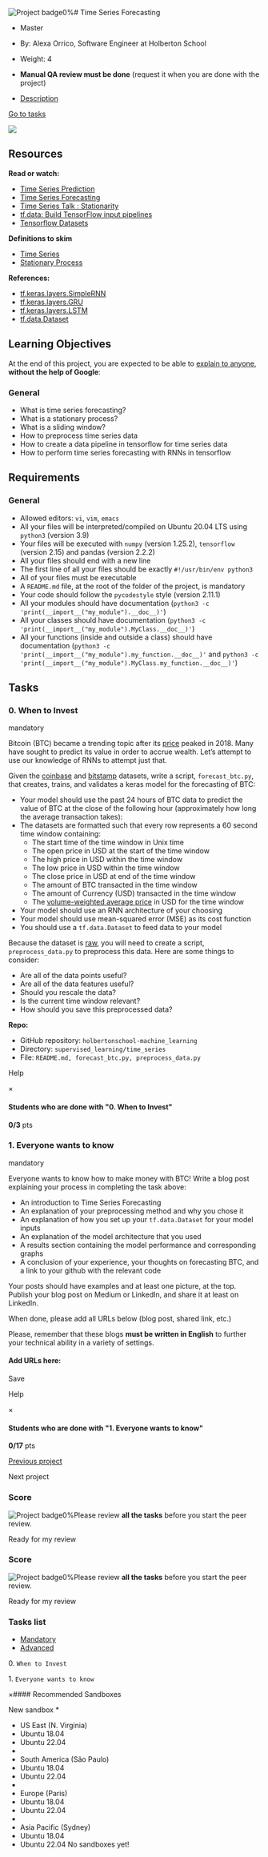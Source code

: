 


![Project badge](/assets/pathway/003_color-0c5b38973bfe29fff8dd86f65a213ea2d2499a7d0d9e4549f440c50dc84c9618.png)0%# Time Series Forecasting

* Master
* By: Alexa Orrico, Software Engineer at Holberton School
* Weight: 4
* **Manual QA review must be done** (request it when you are done with the project)




* [Description](#description)





[Go to tasks](#)

![](https://s3.eu-west-3.amazonaws.com/hbtn.intranet/uploads/medias/2020/7/3b16b59e54876f2cc4fe9dcf887ac40585057e2c.jpg?X-Amz-Algorithm=AWS4-HMAC-SHA256&X-Amz-Credential=AKIA4MYA5JM5DUTZGMZG%2F20241026%2Feu-west-3%2Fs3%2Faws4_request&X-Amz-Date=20241026T032810Z&X-Amz-Expires=86400&X-Amz-SignedHeaders=host&X-Amz-Signature=f79296cdb2116933e7af340a652b5ab39ea7db56c53faf8788d0e6e1021934fa)


## Resources


**Read or watch:**


* [Time Series Prediction](/rltoken/IPHyUFv7WJ_cxTINQmtgNg "Time Series Prediction")
* [Time Series Forecasting](/rltoken/nIebldUW1xMYyP604lPmtA "Time Series Forecasting")
* [Time Series Talk : Stationarity](/rltoken/Z6gxuejq_ftwd64E-UPAYg "Time Series Talk : Stationarity")
* [tf.data: Build TensorFlow input pipelines](/rltoken/qwJQkXozMMU3FEi9upt-qw "tf.data: Build TensorFlow input pipelines")
* [Tensorflow Datasets](/rltoken/rQ78XqULPk8Ad6D__cnRWw "Tensorflow Datasets")


**Definitions to skim**


* [Time Series](/rltoken/nA9DP5YSKunSZOdceKp6pQ "Time Series")
* [Stationary Process](/rltoken/FcSWzi08147D5eQioh-lbw "Stationary Process")


**References:**


* [tf.keras.layers.SimpleRNN](/rltoken/0b-RuS_OStuKKP9vZspm3g "tf.keras.layers.SimpleRNN")
* [tf.keras.layers.GRU](/rltoken/SK2e7ZrNhZxC-vh-BeOhUQ "tf.keras.layers.GRU")
* [tf.keras.layers.LSTM](/rltoken/s6BR0PAxk1Ygn3eVTGm6pQ "tf.keras.layers.LSTM")
* [tf.data.Dataset](/rltoken/jRwxnbX7t2AvVDcnVJqg0w "tf.data.Dataset")


## Learning Objectives


At the end of this project, you are expected to be able to [explain to anyone](/rltoken/k12FbB4O3DKGTcHWiu6UdQ "explain to anyone"), **without the help of Google**:


### General


* What is time series forecasting?
* What is a stationary process?
* What is a sliding window?
* How to preprocess time series data
* How to create a data pipeline in tensorflow for time series data
* How to perform time series forecasting with RNNs in tensorflow


## Requirements


### General


* Allowed editors: `vi`, `vim`, `emacs`
* All your files will be interpreted/compiled on Ubuntu 20\.04 LTS using `python3` (version 3\.9\)
* Your files will be executed with `numpy` (version 1\.25\.2\), `tensorflow` (version 2\.15\) and pandas (version 2\.2\.2\)
* All your files should end with a new line
* The first line of all your files should be exactly `#!/usr/bin/env python3`
* All of your files must be executable
* A `README.md` file, at the root of the folder of the project, is mandatory
* Your code should follow the `pycodestyle` style (version 2\.11\.1\)
* All your modules should have documentation (`python3 -c 'print(__import__("my_module").__doc__)'`)
* All your classes should have documentation (`python3 -c 'print(__import__("my_module").MyClass.__doc__)'`)
* All your functions (inside and outside a class) should have documentation (`python3 -c 'print(__import__("my_module").my_function.__doc__)'` and `python3 -c 'print(__import__("my_module").MyClass.my_function.__doc__)'`)







## Tasks







### 0\. When to Invest




 mandatory
 






Bitcoin (BTC) became a trending topic after its [price](/rltoken/JGiW-D94g8VlAzwOBwdkuw "price") peaked in 2018\. Many have sought to predict its value in order to accrue wealth. Let’s attempt to use our knowledge of RNNs to attempt just that.


Given the [coinbase](/rltoken/vEVzC0M9D73iMNUZqf7Tpg "coinbase") and [bitstamp](/rltoken/JjaZZyvz3hChdFxPNbc3hA "bitstamp") datasets, write a script, `forecast_btc.py`, that creates, trains, and validates a keras model for the forecasting of BTC:


* Your model should use the past 24 hours of BTC data to predict the value of BTC at the close of the following hour (approximately how long the average transaction takes):
* The datasets are formatted such that every row represents a 60 second time window containing:
    + The start time of the time window in Unix time
    + The open price in USD at the start of the time window
    + The high price in USD within the time window
    + The low price in USD within the time window
    + The close price in USD at end of the time window
    + The amount of BTC transacted in the time window
    + The amount of Currency (USD) transacted in the time window
    + The [volume\-weighted average price](/rltoken/G0uAWRA037gh9RypZZBMqA "volume-weighted average price") in USD for the time window
* Your model should use an RNN architecture of your choosing
* Your model should use mean\-squared error (MSE) as its cost function
* You should use a `tf.data.Dataset` to feed data to your model


Because the dataset is [raw](/rltoken/bPiBmLbVH_WBtfKh0t8v5A "raw"), you will need to create a script, `preprocess_data.py` to preprocess this data. Here are some things to consider:


* Are all of the data points useful?
* Are all of the data features useful?
* Should you rescale the data?
* Is the current time window relevant?
* How should you save this preprocessed data?







**Repo:**


* GitHub repository: `holbertonschool-machine_learning`
* Directory: `supervised_learning/time_series`
* File: `README.md, forecast_btc.py, preprocess_data.py`










 Help
 




×
#### Students who are done with "0\. When to Invest"


















**0/3** 
pts









### 1\. Everyone wants to know




 mandatory
 






Everyone wants to know how to make money with BTC! Write a blog post explaining your process in completing the task above:


* An introduction to Time Series Forecasting
* An explanation of your preprocessing method and why you chose it
* An explanation of how you set up your `tf.data.Dataset` for your model inputs
* An explanation of the model architecture that you used
* A results section containing the model performance and corresponding graphs
* A conclusion of your experience, your thoughts on forecasting BTC, and a link to your github with the relevant code


Your posts should have examples and at least one picture, at the top. Publish your blog post on Medium or LinkedIn, and share it at least on LinkedIn.


When done, please add all URLs below (blog post, shared link, etc.)


Please, remember that these blogs **must be written in English** to further your technical ability in a variety of settings.







#### Add URLs here:






 Save
 















 Help
 




×
#### Students who are done with "1\. Everyone wants to know"


















**0/17** 
pts









[Previous project](/projects/3086)  



 Next project 







### Score

![Project badge](/assets/pathway/003_color-0c5b38973bfe29fff8dd86f65a213ea2d2499a7d0d9e4549f440c50dc84c9618.png)0%Please review **all the tasks** before you start the peer review.

Ready for my review


### Score

![Project badge](/assets/pathway/003_color-0c5b38973bfe29fff8dd86f65a213ea2d2499a7d0d9e4549f440c50dc84c9618.png)0%Please review **all the tasks** before you start the peer review.

Ready for my review



### Tasks list




* [Mandatory](#mandatory)
* [Advanced](#advanced)





0\. `When to Invest`



1\. `Everyone wants to know`










×#### Recommended Sandboxes

New sandbox * 
* US East (N. Virginia)
* Ubuntu 18\.04
* Ubuntu 22\.04
* 
* South America (São Paulo)
* Ubuntu 18\.04
* Ubuntu 22\.04
* 
* Europe (Paris)
* Ubuntu 18\.04
* Ubuntu 22\.04
* 
* Asia Pacific (Sydney)
* Ubuntu 18\.04
* Ubuntu 22\.04
No sandboxes yet!





